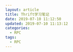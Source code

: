 ```yaml
---
layout: article
title: Thrift学习笔记
date: 2019-07-10 11:12:50
updated: 2019-07-10 11:13:12
categories:
  - RPC
tags:
  - RPC
---
```



